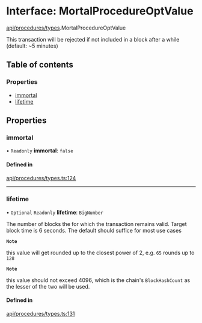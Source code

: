 # Interface: MortalProcedureOptValue

[api/procedures/types](../wiki/api.procedures.types).MortalProcedureOptValue

This transaction will be rejected if not included in a block after a while (default: ~5 minutes)

## Table of contents

### Properties

- [immortal](../wiki/api.procedures.types.MortalProcedureOptValue#immortal)
- [lifetime](../wiki/api.procedures.types.MortalProcedureOptValue#lifetime)

## Properties

### immortal

• `Readonly` **immortal**: ``false``

#### Defined in

[api/procedures/types.ts:124](https://github.com/PolymeshAssociation/polymesh-sdk/blob/fe2e6dd1/src/api/procedures/types.ts#L124)

___

### lifetime

• `Optional` `Readonly` **lifetime**: `BigNumber`

The number of blocks the for which the transaction remains valid. Target block time is 6 seconds. The default should suffice for most use cases

**`Note`**

this value will get rounded up to the closest power of 2, e.g. `65` rounds up to `128`

**`Note`**

this value should not exceed 4096, which is the chain's `BlockHashCount` as the lesser of the two will be used.

#### Defined in

[api/procedures/types.ts:131](https://github.com/PolymeshAssociation/polymesh-sdk/blob/fe2e6dd1/src/api/procedures/types.ts#L131)
